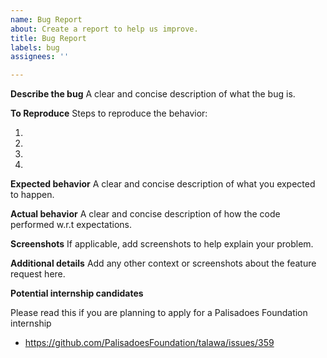 ```yaml
---
name: Bug Report
about: Create a report to help us improve.
title: Bug Report
labels: bug
assignees: ''

---
```


**Describe the bug**
A clear and concise description of what the bug is.

**To Reproduce**
Steps to reproduce the behavior:

1.
2.
3.
4.

**Expected behavior**
A clear and concise description of what you expected to happen.

**Actual behavior**
A clear and concise description of how the code performed w.r.t expectations.

**Screenshots**
If applicable, add screenshots to help explain your problem.

**Additional details**
Add any other context or screenshots about the feature request here.

**Potential internship candidates**

Please read this if you are planning to apply for a Palisadoes Foundation internship 
- https://github.com/PalisadoesFoundation/talawa/issues/359
